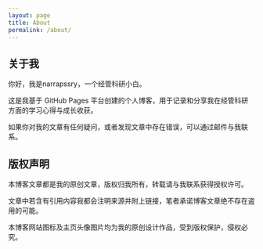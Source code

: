 ```yaml
---
layout: page
title: About
permalink: /about/
---
```


## 关于我

你好，我是narrapssry，一个经管科研小白。

这是我基于 GitHub Pages 平台创建的个人博客，用于记录和分享我在经管科研方面的学习心得与成长收获。

如果你对我的文章有任何疑问，或者发现文章中存在错误，可以通过邮件与我联系。

## 版权声明

本博客文章都是我的原创文章，版权归我所有，转载请与我联系获得授权许可。

文章中若含有引用内容我都会注明来源并附上链接，笔者承诺博客文章绝不存在盗用的可能。

本博客网站图标及主页头像图片均为我的原创设计作品，受到版权保护，侵权必究。
